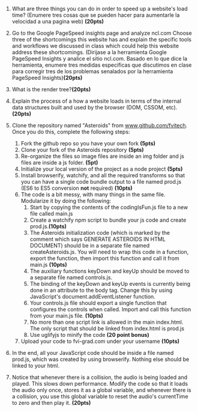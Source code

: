 1. What are three things you can do in order to speed up a website's load time? (Enumere tres cosas que se pueden hacer para aumentarle la velocidad a una pagina web) **(20pts)**

2. Go to the Google PageSpeed insights page and analyze ncl.com
Choose three of the shortcomings this website has and explain the specific tools and workflows we discussed in class which could help this website address these shortcomings. (Dirijase a la herramienta Google PageSpeed Insights y analice el sitio ncl.com. Basado en lo que dice la herramienta, enumere tres medidas especificas que discutimos en clase para corregir tres de los problemas senalados por la herramienta PageSpeed Insights)**(20pts)**

3. What is the render tree?**(20pts)**

4. Explain the process of a how a website loads in terms of the internal data structures built and used by the browser (DOM, CSSOM, etc).**(20pts)**

5. Clone the repository named "Asteroids" from www.github.com/fvitech. Once you do this, complete the following steps:  
    1. Fork the github repo so you have your own fork  **(5pts)**  
    2. Clone your fork of the Asteroids repository  **(5pts)**  
    3. Re-organize the files so image files are inside an img folder and js files are inside a js folder. **(5pt)**
    4. Initialize your local version of the project as a node project **(5pts)**   
    5. Install browserify, watchify, and all the required transforms so that you can have a single code bundle output to a file named prod.js (ES6 to ES5 conversion **not** required) **(10pts)**  
    6. The code is a bit messy, with many things in the same file. Modularize it by doing the following:  
        1. Start by copying the contents of the codingIsFun.js file to a new file called main.js  
        2. Create a watchify npm script to bundle your js code and create prod.js.**(10pts)**  
        3. The Asteroids initialization code (which is marked by the comment which says GENERATE ASTEROIDS IN HTML DOCUMENT) should be in a separate file named createAsteroids.js. You will need to wrap this code in a function, export the function, then import this function and call it from main.js **(10pts)**  
        4. The auxiliary functions keyDown and keyUp should be moved to a separate file named controls.js.  
        5. The binding of the keyDown and keyUp events is currently being done in an attribute to the body tag. Change this by using JavaScript's document.addEventListener function.  
        6. Your controls.js file should export a single function that configures the controls when called. Import and call this function from your main.js file. **(10pts)**  
        7. No more than one script link is allowed in the main index.html. The only script that should be linked from index.html is prod.js  
        8. Use uglifyjs to minify the code **(20 point bonus)**  
    9. Upload your code to fvi-grad.com under your username **(10pts)**
  7. In the end, all your JavaScript code should be inside a file named prod.js, which was created by using browserify. Nothing else should be linked to your html.  
  8. Notice that whenever there is a collision, the audio is being loaded and played. This slows down performance. Modify the code so that it loads the audio only once, stores it as a global variable, and whenever there is a collision, you use this global variable to reset the audio's currentTime to zero and then play it. **(20pts)**
